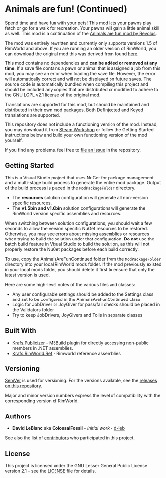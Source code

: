 # Animals are fun! (Continued)

Spend time and have fun with your pets! This mod lets your pawns play fetch or go for a walk for recreation. Your pawns
will gain a little animal skill as well. This mod is a continuation of the
[Animals are fun mod by Revolus](https://steamcommunity.com/sharedfiles/filedetails/?id=2108362126).

The mod was entirely rewritten and currently only supports versions 1.5 of RimWorld and above. If you are running an older
version of RimWorld, you can download the original mod this was derived from found
[here](https://steamcommunity.com/sharedfiles/filedetails/?id=2108362126).

This mod contains no dependencies and **can be added or removed at any time**. If a save file contains a pawn or animal that
is assigned a job from this mod, you may see an error when loading the save file. However, the error will automatically correct
and will not be displayed on future saves. The source code is automatically bundled when compiling this project and should be
included any copies that are distributed or modified to adhere to the GNU LGPL v2.1 license of the original mod.

Translations are supported for this mod, but should be maintained and distributed in their own mod packages. Both DefInjected
and Keyed translations are supported.

This repository does not include a functioning version of the mod. Instead, you may download it from
[Steam Workshop](https://steamcommunity.com/sharedfiles/filedetails/?id=3245454244) or follow the Getting Started
instructions below and build your own functioning version of the mod yourself.

If you find any problems, feel free to [file an issue](https://github.com/ColossalFossilGames/AnimalsAreFunContinued/issues)
in the repository.

## Getting Started

This is a Visual Studio project that uses NuGet for package management and a multi-stage build process to generate the entire mod
package. Output of the build process is placed in the `ModPackageFolder` directory.

* The **resources** solution configuration will generate all non-version specific resources.
* The **v1.5bin and v1.6bin** solution configurations will generate the RimWorld version specific assemblies and resources.

When switching between solution configurations, you should wait a few seconds to allow the version specific NuGet resources to be
restored. Otherwise, you may see errors about missing assemblies or resources when trying to build the solution under that
configuration. **Do not** use the batch build feature in Visual Studio to build the solution, as this will not properly restore
the NuGet packages before each build correctly.

To use, copy the AnimalsAreFunContinued folder from the `ModPackageFolder` directory into your local RimWorld mods folder. If the
mod previously existed in your local mods folder, you should delete it first to ensure that only the latest version is used.

Here are some high-level notes of the various files and classes:

- Any user configurable settings should be added to the Settings class and set to be configured in the AnimalsAreFunContinued class
- Logic for JobDriver or JoyGiver for pass/fail checks should be placed in the Validators folder
- Try to keep JobDrivers, JoyGivers and Toils in separate classes

## Built With

- [Krafs.Publicizer](https://github.com/krafs/Publicizer/) - MSBuild plugin for directly accessing non-public members in .NET assemblies.
- [Krafs.RimWorld.Ref](https://github.com/krafs/RimRef/) - Rimworld reference assemblies

## Versioning

[SemVer](http://semver.org/) is used for versioning. For the versions available, see the
[releases on this repository](https://github.com/ColossalFossilGames/AnimalsAreFunContinued/releases).

Major and minor version numbers express the level of compatibility with the corresponding version of RimWorld.

## Authors

- **David LeBlanc** aka **ColossalFossil** - _Initial work_ - [d-leb](https://github.com/d-leb)

See also the list of [contributors](https://github.com/ColossalFossilGames/AnimalsAreFunContinued/graphs/contributors)
who participated in this project.

## License

This project is licensed under the GNU Lesser General Public License version 2.1 - see the [LICENSE](LICENSE)
file for details.